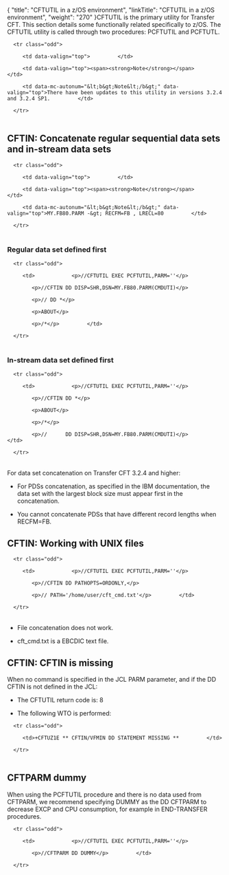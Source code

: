 {
    "title": "CFTUTIL in a z/OS environment",
    "linkTitle": "CFTUTIL in a z/OS environment",
    "weight": "270"
}CFTUTIL is the primary utility for Transfer CFT. This section details some functionally related specifically to z/OS. The CFTUTIL utility is called through two procedures: PCFTUTIL and PCFTUTL.

<table data-cellpadding="0" data-cellspacing="0">
   <tbody>
      <tr class="odd">
         <td data-valign="top">         </td>
         <td data-valign="top"><span><strong>Note</strong></span>         </td>
         <td data-mc-autonum="&lt;b&gt;Note&lt;/b&gt;" data-valign="top">There have been updates to this utility in versions 3.2.4 and 3.2.4 SP1.         </td>
      </tr>
   </tbody>
</table>

## CFTIN: Concatenate regular sequential data sets and in-stream data sets

<table data-cellpadding="0" data-cellspacing="0">
   <tbody>
      <tr class="odd">
         <td data-valign="top">         </td>
         <td data-valign="top"><span><strong>Note</strong></span>         </td>
         <td data-mc-autonum="&lt;b&gt;Note&lt;/b&gt;" data-valign="top">MY.FB80.PARM -&gt; RECFM=FB , LRECL=80         </td>
      </tr>
   </tbody>
</table>

### Regular data set defined first

<table data-cellspacing="0">
   <tbody>
      <tr class="odd">
         <td>            <p>//CFTUTIL EXEC PCFTUTIL,PARM=''</p>
            <p>//CFTIN DD DISP=SHR,DSN=MY.FB80.PARM(CMDUTI)</p>
            <p>// DD *</p>
            <p>ABOUT</p>
            <p>/*</p>         </td>
      </tr>
   </tbody>
</table>

### In-stream data set defined first

<table data-cellspacing="0">
   <tbody>
      <tr class="odd">
         <td>            <p>//CFTUTIL EXEC PCFTUTIL,PARM=''</p>
            <p>//CFTIN DD *</p>
            <p>ABOUT</p>
            <p>/*</p>
            <p>//      DD DISP=SHR,DSN=MY.FB80.PARM(CMDUTI)</p>         </td>
      </tr>
   </tbody>
</table>

For data set concatenation on Transfer CFT 3.2.4 and higher:

-   For PDSs concatenation, as specified in the IBM documentation, the data set with the largest block size must appear first in the concatenation.
-   You cannot concatenate PDSs that have different record lengths when RECFM=FB.

## CFTIN: Working with UNIX files

<table data-cellspacing="0">
   <tbody>
      <tr class="odd">
         <td>            <p>//CFTUTIL EXEC PCFTUTIL,PARM=''</p>
            <p>//CFTIN DD PATHOPTS=ORDONLY,</p>
            <p>// PATH='/home/user/cft_cmd.txt'</p>         </td>
      </tr>
   </tbody>
</table>

-   File concatenation does not work.
-   cft\_cmd.txt is a EBCDIC text file.

## CFTIN: CFTIN is missing

When no command is specified in the JCL PARM parameter, and if the DD CFTIN is not defined in the JCL:

-   The CFTUTIL return code is: 8
-   The following WTO is performed:

<table data-cellspacing="0">
   <tbody>
      <tr class="odd">
         <td>+CFTUZ1E ** CFTIN/VFMIN DD STATEMENT MISSING **         </td>
      </tr>
   </tbody>
</table>

## CFTPARM dummy

When using the PCFTUTIL procedure and there is no data used from CFTPARM, we recommend specifying DUMMY as the DD CFTPARM to decrease EXCP and CPU consumption, for example in END-TRANSFER procedures.

<table data-cellspacing="0">
   <tbody>
      <tr class="odd">
         <td>            <p>//CFTUTIL EXEC PCFTUTIL,PARM=''</p>
            <p>//CFTPARM DD DUMMY</p>         </td>
      </tr>
   </tbody>
</table>
